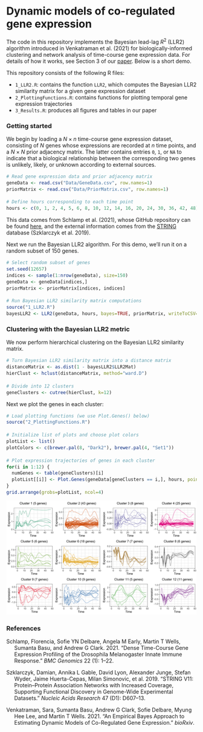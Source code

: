 Dynamic models of co-regulated gene expression
================

The code in this repository implements the Bayesian lead-lag
*R*<sup>2</sup> (LLR2) algorithm introduced in Venkatraman et al. (2021)
for biologically-informed clustering and network analysis of time-course
gene expression data. For details of how it works, see Section 3 of our
[paper](http://arxiv.org/abs/2112.15326). Below is a short demo.

This repository consists of the following R files:

-   `1_LLR2.R`: contains the function `LLR2`, which computes the
    Bayesian LLR2 similarity matrix for a given gene expression dataset
-   `2_PlottingFunctions.R`: contains functions for plotting temporal
    gene expression trajectories
-   `3_Results.R`: produces all figures and tables in our paper

### Getting started

We begin by loading a *N* × *n* time-course gene expression dataset,
consisting of *N* genes whose expressions are recorded at *n* time
points, and a *N* × *N* prior adjacency matrix. The latter contains
entries `0`, `1`, or `NA` to indicate that a biological relationship
between the corresponding two genes is unlikely, likely, or unknown
according to external sources.

``` r
# Read gene expression data and prior adjacency matrix
geneData <- read.csv("Data/GeneData.csv", row.names=1)
priorMatrix <- read.csv("Data/PriorMatrix.csv", row.names=1)

# Define hours corresponding to each time point
hours <- c(0, 1, 2, 4, 5, 6, 8, 10, 12, 14, 16, 20, 24, 30, 36, 42, 48)
```

This data comes from Schlamp et al. (2021), whose GitHub repository can
be found
[here](https://github.com/florschlamp/Drosophila_Immunity_TimeSeries),
and the external information comes from the
[STRING](https://string-db.org/) database (Szklarczyk et al. 2019).

Next we run the Bayesian LLR2 algorithm. For this demo, we’ll run it on
a random subset of 150 genes.

``` r
# Select random subset of genes
set.seed(12657)
indices <- sample(1:nrow(geneData), size=150)
geneData <- geneData[indices,]
priorMatrix <- priorMatrix[indices, indices]

# Run Bayesian LLR2 similarity matrix computations
source("1_LLR2.R")
bayesLLR2 <- LLR2(geneData, hours, bayes=TRUE, priorMatrix, writeToCSV=FALSE)
```

### Clustering with the Bayesian LLR2 metric

We now perform hierarchical clustering on the Bayesian LLR2 similarity
matrix.

``` r
# Turn Bayesian LLR2 similarity matrix into a distance matrix
distanceMatrix <- as.dist(1 - bayesLLR2$LLR2Mat)
hierClust <- hclust(distanceMatrix, method="ward.D")

# Divide into 12 clusters
geneClusters <- cutree(hierClust, k=12)
```

Next we plot the genes in each cluster:

``` r
# Load plotting functions (we use Plot.Genes() below)
source("2_PlottingFunctions.R")

# Initialize list of plots and choose plot colors
plotList <- list()
plotColors <- c(brewer.pal(8, "Dark2"), brewer.pal(4, "Set1"))

# Plot expression trajectories of genes in each cluster
for(i in 1:12) {
  numGenes <- table(geneClusters)[i]
  plotList[[i]] <- Plot.Genes(geneData[geneClusters == i,], hours, points=FALSE, plotColors=rep(plotColors[i], numGenes), plotTitle=paste("Cluster ", i, " (", numGenes, " genes)", sep=""), plotLegend=FALSE, lineOpacity=0.6)
}
grid.arrange(grobs=plotList, ncol=4)
```

![](Images/README-cluster-plots-1.png)<!-- -->

### References

<div id="refs" class="references csl-bib-body hanging-indent">

<div id="ref-schlamp2021dense" class="csl-entry">

Schlamp, Florencia, Sofie YN Delbare, Angela M Early, Martin T Wells,
Sumanta Basu, and Andrew G Clark. 2021. “Dense Time-Course Gene
Expression Profiling of the Drosophila Melanogaster Innate Immune
Response.” *BMC Genomics* 22 (1): 1–22.

</div>

<div id="ref-szklarczyk2019string" class="csl-entry">

Szklarczyk, Damian, Annika L Gable, David Lyon, Alexander Junge, Stefan
Wyder, Jaime Huerta-Cepas, Milan Simonovic, et al. 2019. “STRING V11:
Protein–Protein Association Networks with Increased Coverage, Supporting
Functional Discovery in Genome-Wide Experimental Datasets.” *Nucleic
Acids Research* 47 (D1): D607–13.

</div>

<div id="ref-venkatraman2021empirical" class="csl-entry">

Venkatraman, Sara, Sumanta Basu, Andrew G Clark, Sofie Delbare, Myung
Hee Lee, and Martin T Wells. 2021. “An Empirical Bayes Approach to
Estimating Dynamic Models of Co-Regulated Gene Expression.” *bioRxiv*.

</div>

</div>

